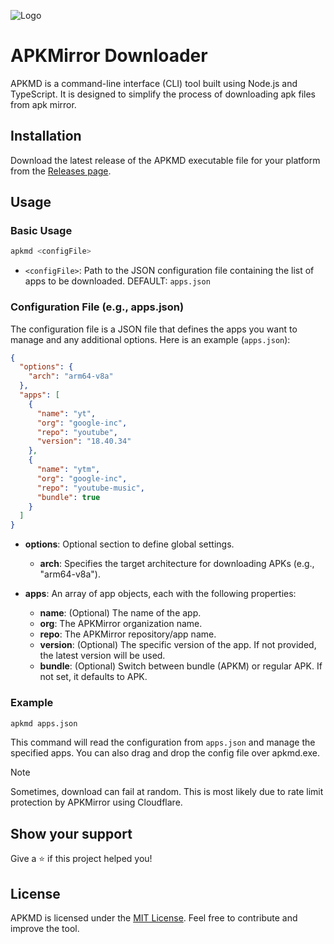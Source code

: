 ![Logo](https://raw.github.com/tanishqmanuja/apkmirror-downloader/main/assets/banner.png?maxAge=2592000)

# APKMirror Downloader

APKMD is a command-line interface (CLI) tool built using Node.js and TypeScript. It is designed to simplify the process of downloading apk files from apk mirror.

## Installation

Download the latest release of the APKMD executable file for your platform from the [Releases page](https://github.com/tanishqmanuja/apkmirror-downloader/releases).

## Usage

### Basic Usage

```bash
apkmd <configFile>
```

- `<configFile>`: Path to the JSON configuration file containing the list of apps to be downloaded. DEFAULT: `apps.json`

### Configuration File (e.g., apps.json)

The configuration file is a JSON file that defines the apps you want to manage and any additional options. Here is an example (`apps.json`):

```json
{
  "options": {
    "arch": "arm64-v8a"
  },
  "apps": [
    {
      "name": "yt",
      "org": "google-inc",
      "repo": "youtube",
      "version": "18.40.34"
    },
    {
      "name": "ytm",
      "org": "google-inc",
      "repo": "youtube-music",
      "bundle": true
    }
  ]
}
```

- **options**: Optional section to define global settings.

  - **arch**: Specifies the target architecture for downloading APKs (e.g., "arm64-v8a").

- **apps**: An array of app objects, each with the following properties:
  - **name**: (Optional) The name of the app.
  - **org**: The APKMirror organization name.
  - **repo**: The APKMirror repository/app name.
  - **version**: (Optional) The specific version of the app. If not provided, the latest version will be used.
  - **bundle**: (Optional) Switch between bundle (APKM) or regular APK. If not set, it defaults to APK.

### Example

```bash
apkmd apps.json
```

This command will read the configuration from `apps.json` and manage the specified apps. You can also drag and drop the config file over apkmd.exe.

> [!NOTE]
> Sometimes, download can fail at random. This is most likely due to rate limit protection by APKMirror using Cloudflare.

## Show your support

Give a ⭐️ if this project helped you!

## License

APKMD is licensed under the [MIT License](LICENSE). Feel free to contribute and improve the tool.
